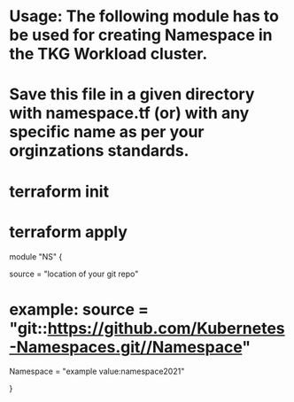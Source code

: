 
# Usage: The following module has to be used for creating Namespace in the TKG Workload cluster.
# Save this file in a given directory with namespace.tf (or) with any specific name as per your orginzations standards. 

# terraform init
# terraform apply

module "NS" {
 
 source = "location of your git repo"
 # example: source = "git::https://github.com/Kubernetes-Namespaces.git//Namespace"

Namespace =  "example value:namespace2021"

}

